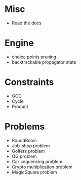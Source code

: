 # Misc
- Read the docs

# Engine
- choice points pruning
- backtrackable propagator state

# Constraints
- GCC
- Cycle
- Product

# Problems
- RoundRobin
- Job-shop problem 
- Golfers problem
- QG problem
- Car sequencing problem
- Crypto multiplication problem
- MagicSquare problem